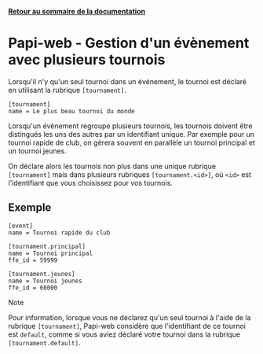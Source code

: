 **[Retour au sommaire de la documentation](../README.md)**

# Papi-web - Gestion d'un évènement avec plusieurs tournois

Lorsqu'il n'y qu'un seul tournoi dans un évènement, le tournoi est déclaré en utilisant la rubrique `[tournament]`.

```
[tournament]
name = Le plus beau tournoi du monde
```

Lorsqu'un évènement regroupe plusieurs tournois, les tournois doivent être distingués les uns des autres par un identifiant unique. Par exemple pour un tournoi rapide de club, on gèrera souvent en parallèle un tournoi principal et un tournoi jeunes.

On déclare alors les tournois non plus dans une unique rubrique `[tournament]` mais dans plusieurs rubriques `[tournament.<id>]`, où `<id>` est l'identifiant que vous choisissez pour vos tournois.

## Exemple

```
[event]
name = Tournoi rapide du club

[tournament.principal]
name = Tournoi principal
ffe_id = 59999 

[tournament.jeunes]
name = Tournoi jeunes
ffe_id = 60000 
```

> [!NOTE]
> Pour information, lorsque vous ne déclarez qu'un seul tournoi à l'aide de la rubrique `[tournament]`, Papi-web considère que l'identifiant de ce tournoi est `default`, comme si vous aviez déclaré votre tournoi dans la rubrique `[tournament.default]`.